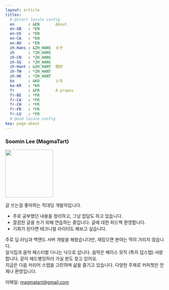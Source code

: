 ```yaml
---
layout: article
titles:
  # @start locale config
  en      : &EN       About
  en-GB   : *EN
  en-US   : *EN
  en-CA   : *EN
  en-AU   : *EN
  zh-Hans : &ZH_HANS  关于
  zh      : *ZH_HANS
  zh-CN   : *ZH_HANS
  zh-SG   : *ZH_HANS
  zh-Hant : &ZH_HANT  關於
  zh-TW   : *ZH_HANT
  zh-HK   : *ZH_HANT
  ko      : &KO       소개
  ko-KR   : *KO
  fr      : &FR       À propos
  fr-BE   : *FR
  fr-CA   : *FR
  fr-CH   : *FR
  fr-FR   : *FR
  fr-LU   : *FR
  # @end locale config
key: page-about
---
```

### Soomin Lee (MagmaTart)

<image src="https://github-production-user-asset-6210df.s3.amazonaws.com/20470274/268197951-54d28627-d080-4f4b-a18e-0bb744b9c0b7.jpeg" width=150/>

글 쓰는걸 좋아하는 직대딩 개발자입니다.
- 주로 공부했던 내용을 정리하고, 그냥 잡담도 하고 있습니다.
- 깔끔한 글을 쓰기 위해 연습하는 중입니다. 글에 대한 피드백 환영합니다.
- 기회가 된다면 테크니컬 라이터도 해보고 싶습니다.

주로 딥 러닝과 백엔드 서버 개발을 해왔습니다만, 재밌으면 분야는 딱히 가리지 않습니다. \
일식집과 음악 페스티벌 다니는 낙으로 삽니다. 음악은 베이스 뮤직 (특히 덥스텝) 사랑합니다. 같이 헤드뱅잉하러 가실 분도 찾고 있어요. \
지금은 다음 커리어 스텝을 고민하며 삶을 즐기고 있습니다. 다양한 주제로 커피챗은 언제나 환영입니다.

이메일: <a href="mailto:magmatart@gmail.com">magmatart@gmail.com</a>